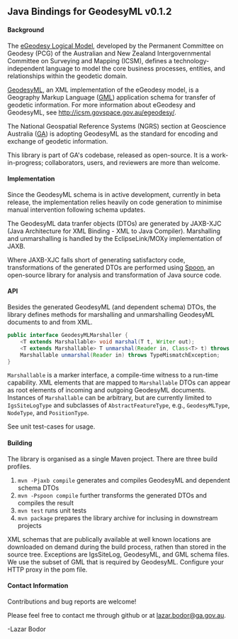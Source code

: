 ## Java Bindings for GeodesyML v0.1.2

#### Background

<!-- ##### eGeodesy-->

The [eGeodesy Logical Model](http://icsm.govspace.gov.au/egeodesy/), developed by the
Permanent Committee on Geodesy (PCG) of the Australian and New Zealand
Intergovernmental Committee on Surveying and Mapping (ICSM), defines a
technology-independent language to model the core business processes, entities,
and relationships within the geodetic domain.

<!-- ##### GeodesyML-->

[GeodesyML](http://icsm.govspace.gov.au/egeodesy/egeodesy-schema/), an XML
implementation of the eGeodesy model, is a Geography Markup Language
([GML](http://www.opengeospatial.org/standards/gml))
application schema for transfer of geodetic information. For more information
about eGeodesy and GeodesyML, see http://icsm.govspace.gov.au/egeodesy/.

<!-- ##### Geoscience Australia-->

The National Geospatial Reference Systems (NGRS) section at Geoscience
Australia ([GA](http://www.ga.gov.au)) is adopting GeodesyML as the standard for
encoding and exchange of geodetic information.

This library is part of GA's codebase, released as open-source. It is a
work-in-progress; collaborators, users, and reviewers are more than welcome.

#### Implementation

Since the GeodesyML schema is in active development, currently in beta release,
the implementation relies heavily on code generation to minimise manual
intervention following schema updates.

The GeodesyML data tranfer objects (DTOs) are generated by JAXB-XJC (Java
Architecture for XML Binding - XML to Java Compiler). Marshalling and unmarshalling
is handled by the EclipseLink/MOXy implementation of JAXB.

Where JAXB-XJC falls short of generating satisfactory code, 
transformations of the generated DTOs are performed using
[Spoon](http://spoon.gforge.inria.fr/), an open-source library
for analysis and transformation of Java source code.

#### API

Besides the generated GeodesyML (and dependent schema) DTOs, the library
defines methods for marshalling and unmarshalling GeodesyML documents to and
from XML.

```java
public interface GeodesyMLMarshaller {
    <T extends Marshallable> void marshal(T t, Writer out);
    <T extends Marshallable> T unmarshal(Reader in, Class<T> t) throws TypeMismatchException;
    Marshallable unmarshal(Reader in) throws TypeMismatchException;
}
```
`Marshallable` is a marker interface, a compile-time witness to a
run-time capability. XML elements that are mapped to `Marshallable` DTOs can
appear as root elements of incoming and outgoing GeodesyML documents. Instances
of `Marshallable` can be arbitrary, but are currently limited to
`IgsSiteLogType` and subclasses of `AbstractFeatureType`, e.g., `GeodesyMLType`, `NodeType`, and `PositionType`.

See unit test-cases for usage.

#### Building

The library is organised as a single Maven project. There are three build profiles.

1. `mvn -Pjaxb compile` generates and compiles GeodesyML and dependent schema DTOs
2. `mvn -Pspoon compile` further transforms the generated DTOs and compiles the result
3. `mvn test` runs unit tests
4. `mvn package` prepares the library archive for inclusing in downstream projects

XML schemas that are publically available at well known locations are
downloaded on demand during the build process, rathen than stored in the source
tree. Exceptions are IgsSiteLog, GeodesyML, and GML schema files. We use the
subset of GML that is required by GeodesyML. Configure your HTTP proxy in the pom file.

#### Contact Information

Contributions and bug reports are welcome!

Please feel free to contact me through github or at lazar.bodor@ga.gov.au.

-Lazar Bodor





